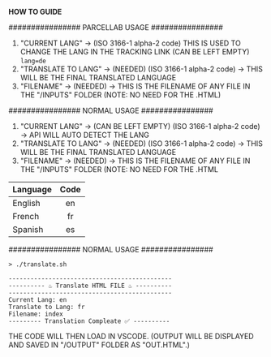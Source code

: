 **HOW TO GUIDE**

################ PARCELLAB USAGE ################

1.  "CURRENT LANG" -> (ISO 3166-1 alpha-2 code) THIS IS USED TO CHANGE THE LANG IN THE TRACKING LINK (CAN BE LEFT EMPTY)
     `lang=de`
2.  "TRANSLATE TO LANG" -> (NEEDED) (ISO 3166-1 alpha-2 code) -> THIS WILL BE THE FINAL TRANSLATED LANGUAGE
3.  "FILENAME" -> (NEEDED) -> THIS IS THE FILENAME OF ANY FILE IN THE "/INPUTS" FOLDER (NOTE: NO NEED FOR THE .HTML)

################ NORMAL USAGE ################

1.  "CURRENT LANG" -> (CAN BE LEFT EMPTY) (ISO 3166-1 alpha-2 code) -> API WILL AUTO DETECT THE LANG
2.  "TRANSLATE TO LANG" -> (NEEDED) (ISO 3166-1 alpha-2 code) -> THIS WILL BE THE FINAL TRANSLATED LANGUAGE
3.  "FILENAME" -> (NEEDED) -> THIS IS THE FILENAME OF ANY FILE IN THE "/INPUTS" FOLDER (NOTE: NO NEED FOR THE .HTML


| Language| Code           
| --------|:-----:
| English | en
| French  | fr      
| Spanish | es      


################ NORMAL USAGE ################
```
> ./translate.sh

---------------------------------------------
---------- ♨️ Translate HTML FILE ♨️ ----------
---------------------------------------------
Current Lang: en
Translate to Lang: fr
Filename: index
--------- Translation Compleate ✅ ----------
```
THE CODE WILL THEN LOAD IN VSCODE. (OUTPUT WILL BE DISPLAYED AND SAVED IN "/OUTPUT" FOLDER AS "OUT.HTML".)
